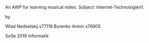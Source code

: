 An AWP for learning musical notes.
Subject: Internet-Technologien1.

by

Wlad Nedselskij s77118
Burenko Anton s76905

SoSe 2019
Informatik
